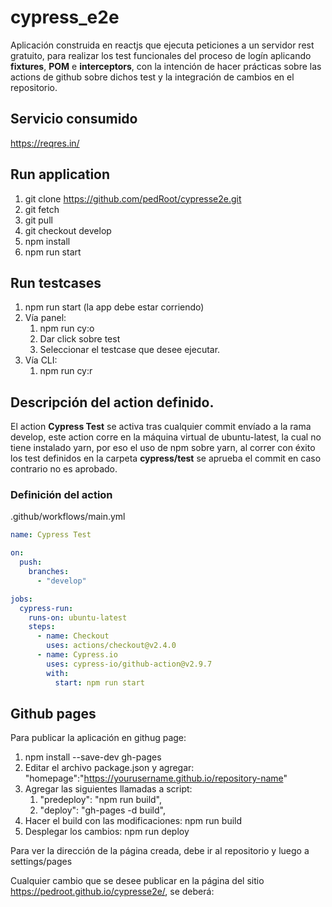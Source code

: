 # cypress_e2e

Aplicación construida en reactjs que ejecuta peticiones a un servidor rest gratuito, para realizar los test funcionales del proceso de logín aplicando **fixtures**, **POM** e **interceptors**, con la intención de hacer prácticas sobre las actions de github sobre dichos test y la integración de cambios en el repositorio.

## Servicio consumido

https://reqres.in/

## Run application

1. git clone https://github.com/pedRoot/cypresse2e.git
2. git fetch
3. git pull
4. git checkout develop
5. npm install
6. npm run start

## Run testcases

1. npm run start (la app debe estar corriendo)
2. Vía panel:
   1. npm run cy:o
   2. Dar click sobre test
   3. Seleccionar el testcase que desee ejecutar.
3. Vía CLI:
   1. npm run cy:r

## Descripción del action definido.

El action **Cypress Test** se activa tras cualquier commit envíado a la rama develop, este action corre en la máquina virtual de ubuntu-latest, la cual no tiene instalado yarn, por eso el uso de npm sobre yarn, al correr con éxito los test definidos en la carpeta **cypress/test** se aprueba el commit en caso contrario no es aprobado.

### Definición del action

.github/workflows/main.yml

```yml
name: Cypress Test

on:
  push:
    branches:
      - "develop"

jobs:
  cypress-run:
    runs-on: ubuntu-latest
    steps:
      - name: Checkout
        uses: actions/checkout@v2.4.0
      - name: Cypress.io
        uses: cypress-io/github-action@v2.9.7
        with:
          start: npm run start
```

## Github pages

Para publicar la aplicación en githug page:

1. npm install --save-dev gh-pages
2. Editar el archivo package.json y agregar: "homepage":"https://yourusername.github.io/repository-name"
3. Agregar las siguientes llamadas a script:
   1. "predeploy": "npm run build",
   2. "deploy": "gh-pages -d build",
4. Hacer el build con las modificaciones: npm run build
5. Desplegar los cambios: npm run deploy

Para ver la dirección de la página creada, debe ir al repositorio y luego a settings/pages

Cualquier cambio que se desee publicar en la página del sitio https://pedroot.github.io/cypresse2e/, se deberá:
